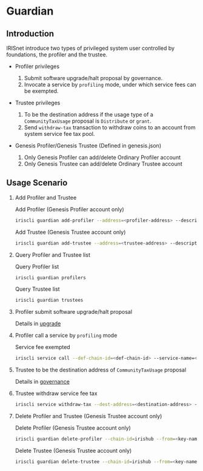 # Guardian

## Introduction

IRISnet introduce two types of privileged system user controlled by foundations, the profiler and the trustee.

* Profiler privileges
    1. Submit software upgrade/halt proposal by governance.
    2. Invocate a service by `profiling` mode, under which service fees can be exempted.

* Trustee privileges
    1. To be the destination address if the usage type of a `CommunityTaxUsage` proposal is `Distribute` or `grant`.
    2. Send `withdraw-tax` transaction to withdraw coins to an account from system service fee tax pool.

* Genesis Profiler/Genesis Trustee (Defined in genesis.json)
    1. Only Genesis Profiler can add/delete Ordinary Profiler account
    2. Only Genesis Trustee can add/delete Ordinary Trustee account

## Usage Scenario

1. Add Profiler and Trustee

    Add Profiler (Genesis Profiler account only)

    ```bash
    iriscli guardian add-profiler --address=<profiler-address> --description=<profiler-description> --chain-id=irishub --from=<key-name> --fee=0.3iris
    ```

    Add Trustee (Genesis Trustee account only)

    ```bash
    iriscli guardian add-trustee --address=<trustee-address> --description=<trustee-description> --chain-id=irishub --from=<key-name> --fee=0.3iris
    ```

2. Query Profiler and Trustee list

    Query Profiler list

    ```bash
    iriscli guardian profilers
    ```

    Query Trustee list

    ```bash
    iriscli guardian trustees
    ```

3. Profiler submit software upgrade/halt proposal

    Details in [upgrade](upgrade.md)

4. Profiler call a service by `profiling` mode

    Service fee exempted

    ```bash
    iriscli service call --def-chain-id=<def-chain-id> --service-name=<service-name> --method-id=<method-id> --bind-chain-id=<bind-chain-id> --provider=<provider-address> --service-fee=1iris --request-data=<request-data> --chain-id=irishub --from=<key-name> --fee=0.3iris --profiling=true
    ```

5. Trustee to be the destination address of `CommunityTaxUsage` proposal

    Details in [governance](governance.md#proposals-on-community-funds-usage)

6. Trustee withdraw service fee tax

    ```bash
    iriscli service withdraw-tax --dest-address=<destination-address> --withdraw-amount=1iris --chain-id=irishub --from=<key-name> --fee=0.3iris
    ```

7. Delete Profiler and Trustee (Genesis Trustee account only)

    Delete Profiler (Genesis Trustee account only)

    ```bash
    iriscli guardian delete-profiler --chain-id=irishub --from=<key-name> --fee=0.3iris --address=<profiler-address>
    ```

    Delete Trustee (Genesis Trustee account only)

    ```bash
    iriscli guardian delete-trustee --chain-id=irishub --from=<key-name> --fee=0.3iris --address=<trustee-address>
    ```
